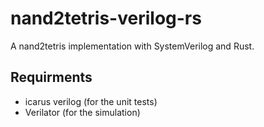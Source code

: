 # nand2tetris-verilog-rs
A nand2tetris implementation with SystemVerilog and Rust.

## Requirments

- icarus verilog (for the unit tests)
- Verilator (for the simulation)
